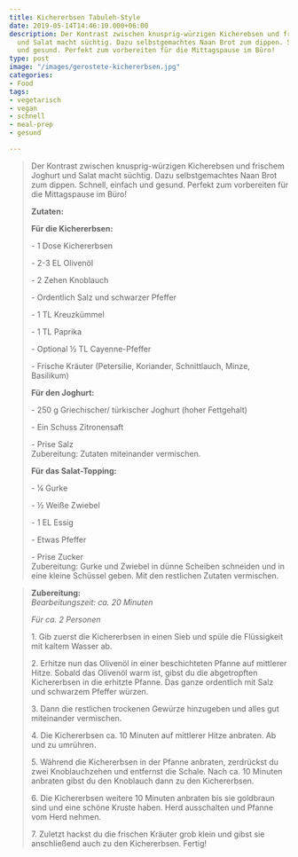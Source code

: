 ```yaml
---
title: Kichererbsen Tabuleh-Style
date: 2019-05-14T14:46:10.000+06:00
description: Der Kontrast zwischen knusprig-würzigen Kicherebsen und frischem Joghurt
  und Salat macht süchtig. Dazu selbstgemachtes Naan Brot zum dippen. Schnell, einfach
  und gesund. Perfekt zum vorbereiten für die Mittagspause im Büro!
type: post
image: "/images/gerostete-kichererbsen.jpg"
categories:
- Food
tags:
- vegetarisch
- vegan
- schnell
- meal-prep
- gesund

---
```

> Der Kontrast zwischen knusprig-würzigen Kicherebsen und frischem Joghurt und Salat macht süchtig. Dazu selbstgemachtes Naan Brot zum dippen. Schnell, einfach und gesund. Perfekt zum vorbereiten für die Mittagspause im Büro!
>
> **Zutaten:**
>
> **Für die Kichererbsen:**
>
> \- 1 Dose Kichererbsen
>
> \- 2-3 EL Olivenöl
>
> \- 2 Zehen Knoblauch
>
> \- Ordentlich Salz und schwarzer Pfeffer
>
> \- 1 TL Kreuzkümmel
>
> \- 1 TL Paprika
>
> \- Optional ½ TL Cayenne-Pfeffer
>
> \- Frische Kräuter (Petersilie, Koriander, Schnittlauch, Minze, Basilikum)
>
> **Für den Joghurt:**
>
> \- 250 g Griechischer/ türkischer Joghurt (hoher Fettgehalt)
>
> \- Ein Schuss Zitronensaft
>
> \- Prise Salz  
> Zubereitung: Zutaten miteinander vermischen.
>
> **Für das Salat-Topping:**
>
> \- ¼ Gurke
>
> \- ½ Weiße Zwiebel
>
> \- 1 EL Essig
>
> \- Etwas Pfeffer
>
> \- Prise Zucker  
> Zubereitung: Gurke und Zwiebel in dünne Scheiben schneiden und in eine kleine Schüssel geben. Mit den restlichen Zutaten vermischen.

> 
>
> **Zubereitung:**  
> _Bearbeitungszeit: ca. 20 Minuten_
>
> _Für ca. 2 Personen_
>
> 1\. Gib zuerst die Kichererbsen in einen Sieb und spüle die Flüssigkeit mit kaltem Wasser ab.
>
> 2\. Erhitze nun das Olivenöl in einer beschichteten Pfanne auf mittlerer Hitze. Sobald das Olivenöl warm ist, gibst du die abgetropften Kichererbsen in die erhitzte Pfanne. Das ganze ordentlich mit Salz und schwarzem Pfeffer würzen.
>
> 3\. Dann die restlichen trockenen Gewürze hinzugeben und alles gut miteinander vermischen.
>
> 4\. Die Kichererbsen ca. 10 Minuten auf mittlerer Hitze anbraten. Ab und zu umrühren.
>
> 5\. Während die Kichererbsen in der Pfanne anbraten, zerdrückst du zwei Knoblauchzehen und entfernst die Schale. Nach ca. 10 Minuten anbraten gibst du den Knoblauch dann zu den Kichererbsen.
>
> 6\. Die Kichererbsen weitere 10 Minuten anbraten bis sie goldbraun sind und eine schöne Kruste haben. Herd ausschalten und Pfanne vom Herd nehmen.
>
> 7\. Zuletzt hackst du die frischen Kräuter grob klein und gibst sie anschließend auch zu den Kichererbsen. Fertig!